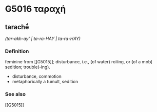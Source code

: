 # G5016 ταραχή

## tarachḗ

_(tar-akh-ay' | ta-ra-HAY | ta-ra-HAY)_

### Definition

feminine from [[G5015]]; disturbance, i.e., (of water) roiling, or (of a mob) sedition; trouble(-ing).

- disturbance, commotion
- metaphorically a tumult, sedition

### See also

[[G5015]]

